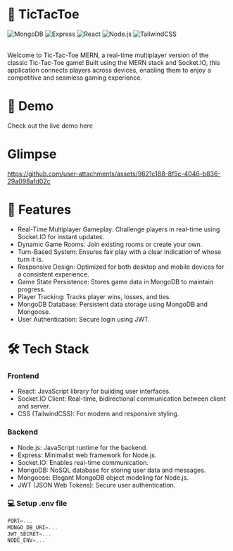 # 📱 TicTacToe

![MongoDB](https://img.shields.io/badge/MongoDB-47A248?style=for-the-badge&logo=mongodb&logoColor=white)
![Express](https://img.shields.io/badge/Express.js-404D59?style=for-the-badge&logo=express&logoColor=white)
![React](https://img.shields.io/badge/React-20232A?style=for-the-badge&logo=react&logoColor=61DAFB)
![Node.js](https://img.shields.io/badge/Node.js-339933?style=for-the-badge&logo=nodedotjs&logoColor=white)
![TailwindCSS](https://img.shields.io/badge/TailwindCSS-06B6D4?style=for-the-badge&logo=tailwindcss&logoColor=white)

<br/>
Welcome to Tic-Tac-Toe MERN, a real-time multiplayer version of the classic Tic-Tac-Toe game! Built using the MERN stack and Socket.IO, this application connects players across devices, enabling them to enjoy a competitive and seamless gaming experience.

# 🚀 Demo
Check out the live demo here

# Glimpse
https://github.com/user-attachments/assets/9621c188-8f5c-4046-b836-29a098afd02c





# 📌 Features
- Real-Time Multiplayer Gameplay: Challenge players in real-time using Socket.IO for instant updates.
- Dynamic Game Rooms: Join existing rooms or create your own.
- Turn-Based System: Ensures fair play with a clear indication of whose turn it is.
- Responsive Design: Optimized for both desktop and mobile devices for a consistent experience.
- Game State Persistence: Stores game data in MongoDB to maintain progress.
- Player Tracking: Tracks player wins, losses, and ties.
- MongoDB Database: Persistent data storage using MongoDB and Mongoose.
- User Authentication: Secure login using JWT.

# 🛠️ Tech Stack

### Frontend
- React: JavaScript library for building user interfaces.
- Socket.IO Client: Real-time, bidirectional communication between client and server.
- CSS (TailwindCSS): For modern and responsive styling.

### Backend

- Node.js: JavaScript runtime for the backend.
- Express: Minimalist web framework for Node.js.
- Socket.IO: Enables real-time communication.
- MongoDB: NoSQL database for storing user data and messages.
- Mongoose: Elegant MongoDB object modeling for Node.js.
- JWT (JSON Web Tokens): Secure user authentication.

### 💻 Setup .env file

```js
PORT=...
MONGO_DB_URI=...
JWT_SECRET=...
NODE_ENV=...
```




